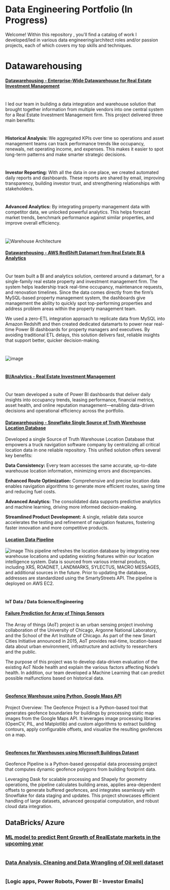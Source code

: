 # Data Engineering Portfolio   (In Progress)

Welcome! Within this repository , you'll find a catalog of work I developed/led in various data engineering/architect roles and/or passion projects, each of which covers my top skills and techniques.

#
# Datawarehousing

#### [Datawarehousing - Enterprise-Wide Datawarehouse for Real Estate Investment Management]()
#
I led our team in building a data integration and warehouse solution that brought together information from multiple vendors into one central system for a Real Estate Investment Management firm. This project delivered three main benefits:
#
**Historical Analysis:**
We aggregated KPIs over time so operations and asset management teams can track performance trends like occupancy, renewals, net operating income, and expenses. This makes it easier to spot long-term patterns and make smarter strategic decisions.
#
**Investor Reporting:**
With all the data in one place, we created automated daily reports and dashboards. These reports are shared by email, improving transparency, building investor trust, and strengthening relationships with stakeholders.
#
**Advanced Analytics:**
By integrating property management data with competitor data, we unlocked powerful analytics. This helps forecast market trends, benchmark performance against similar properties, and improve overall efficiency.
#
![Warehouse Architecture](https://github.com/user-attachments/assets/7bef0340-44de-4dc1-a0d2-462b13b82e1e)

#### [Datawarehousing - AWS RedShift Datamart from Real Estate BI & Analytics]()
#
Our team built a BI and analytics solution, centered around a datamart, for a single-family real estate property and investment management firm. The system helps leadership track real-time occupancy, maintenance requests, and renovation timelines. Since the data comes directly from the firm’s MySQL-based property management system, the dashboards give management the ability to quickly spot top-performing properties and address problem areas within the property management team.

We used a zero-ETL integration approach to replicate data from MySQL into Amazon Redshift and then created dedicated datamarts to power near real-time Power BI dashboards for property managers and executives. By avoiding traditional ETL delays, this solution delivers fast, reliable insights that support better, quicker decision-making.
#
![image](https://github.com/user-attachments/assets/e98311d4-7fe5-4645-971d-bff99d52cc60)
#
#### [BI/Analytics - Real Estate Investment Management](https://github.com/mspolisetti/Analytics)
#
Our team developed a suite of Power BI dashboards that deliver daily insights into occupancy trends, leasing performance, financial metrics, asset health, and online reputation management—enabling data-driven decisions and operational efficiency across the portfolio.


#### [Datawarehousing - Snowflake Single Source of Truth Warehouse Location Database]()

Developed a single Source of Truth Warehouse Location Database that empowers a truck navigation software company by centralizing all critical location data in one reliable repository. This unified solution offers several key benefits:

**Data Consistency:** Every team accesses the same accurate, up-to-date warehouse location information, minimizing errors and discrepancies.

**Enhanced Route Optimization:** Comprehensive and precise location data enables navigation algorithms to generate more efficient routes, saving time and reducing fuel costs.

**Advanced Analytics:** The consolidated data supports predictive analytics and machine learning, driving more informed decision-making.

**Streamlined Product Development:** A single, reliable data source accelerates the testing and refinement of navigation features, fostering faster innovation and more competitive products.

#### [Location Data Pipeline]()
![image](https://github.com/user-attachments/assets/f6091d6e-56f5-47b6-952c-6d07747111c6)
This pipeline refreshes the location database by integrating new warehouse locations and updating existing features within our location intelligence system. Data is sourced from various internal products, including XRS, ROADNET, LANDMARKS, SYLECTUS, MACRO MESSAGES, and additional sources in the future. Prior to updating the database, addresses are standardized using the SmartyStreets API. The pipeline is deployed on AWS EC2.

# 
#### IoT Data / Data Science/Engineering

#### [Failure Prediction for Array of Things Sensors](https://github.com/mspolisetti/AoTNodeHealthAnalysis)
The Array of things (AoT) project is an urban sensing project involving collaboration of the University of Chicago, Argonne National Laboratory, and the School of the Art Institute of Chicago. As part of the new Smart Cities Initiative announced in 2015, AoT provides real-time, location-based data about urban environment, infrastructure and activity to researchers and the public. 

The purpose of this project was to develop data-driven evaluation of the existing AoT Node health and explain the various factors affecting Node’s health.  In addition, our team developed a Machine Learning that can predict possible malfunctions based on historical data. 

#
#### [Geofence Warehouse using Python, Google Maps API](https://github.com/mspolisetti/geofence)
Project Overview:
The Geofence Project is a Python-based tool that generates geofence boundaries for buildings by processing static map images from the Google Maps API. It leverages image processing libraries (OpenCV, PIL, and Matplotlib) and custom algorithms to extract building contours, apply configurable offsets, and visualize the resulting geofences on a map.
#
#### [Geofences for Warehouses using Microsoft Buildings Dataset](https://github.com/mspolisetti/build_geofences)
Geofence Pipeline is a Python-based geospatial data processing project that computes dynamic geofence polygons from building footprint data.

Leveraging Dask for scalable processing and Shapely for geometry operations, the pipeline calculates building areas, applies area-dependent offsets to generate buffered geofences, and integrates seamlessly with Snowflake for data staging and updates. This project showcases efficient handling of large datasets, advanced geospatial computation, and robust cloud data integration.


## DataBricks/ Azure
### [ML model to predict Rent Growth of RealEstate markets in the upcoming year]()

#
### [Data Analysis, Cleaning and Data Wrangling of Oil well dataset]()

#
### [Logic apps, Power Robots, Power BI - Investor Emails]
